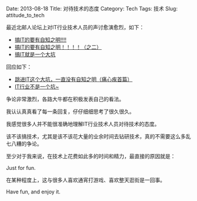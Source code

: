 Date: 2013-08-18
Title: 对待技术的态度
Category: Tech
Tags: 技术
Slug: attitude_to_tech

最近北邮人论坛上对IT行业技术人员的声讨愈演愈烈，如下：

* [搞lT的要有自知之明!!!!](http://bbs.byr.cn/#!article/Job/1397821)
* [搞IT的要有自知之明！！！！（之二）](http://bbs.byr.cn/#!article/Job/1398322)
* [搞IT就是一个大坑](http://bbs.byr.cn/#!article/Job/1398654)

回应如下：

* [跳进IT这个大坑，一直没有自知之明（痛心疾首篇）](http://bbs.byr.cn/#!article/Job/1398835)
* [IT行业不是一个坑~](http://bbs.byr.cn/#!article/Job/1398880)

争论非常激烈，各路大牛都在积极发表自己的看法。

我认认真真看了每一条回复，仔仔细细思考了很久很久。

我感觉很多人并不能很准确地理解IT行业技术人员对待技术的态度。

该不该搞技术，尤其是该不该花大量的业余时间去钻研技术，真的不需要这么多乱七八糟的争论。

至少对于我来说，在技术上花费如此多的时间和精力，最直接的原因就是：

Just for fun.

在某种程度上，这与很多人喜欢通宵打游戏、喜欢整天逛街是一回事。

Have fun, and enjoy it.
